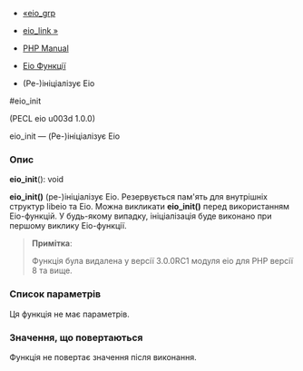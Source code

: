 - [«eio_grp](function.eio-grp.md)
- [eio_link »](function.eio-link.md)

- [PHP Manual](index.md)
- [Eio Функції](ref.eio.md)
- (Ре-)ініціалізує Eio

#eio_init

(PECL eio u003d 1.0.0)

eio_init — (Ре-)ініціалізує Eio

### Опис

**eio_init**(): void

**eio_init()** (ре-)ініціалізує Eio. Резервується пам'ять для
внутрішніх структур libeio та Eio. Можна викликати **eio_init()** перед
використанням Eio-функцій. У будь-якому випадку, ініціалізація буде
виконано при першому виклику Eio-функції.

> **Примітка**:
>
> Функція була видалена у версії 3.0.0RC1 модуля eio для PHP версії 8 та
> вище.

### Список параметрів

Ця функція не має параметрів.

### Значення, що повертаються

Функція не повертає значення після виконання.
